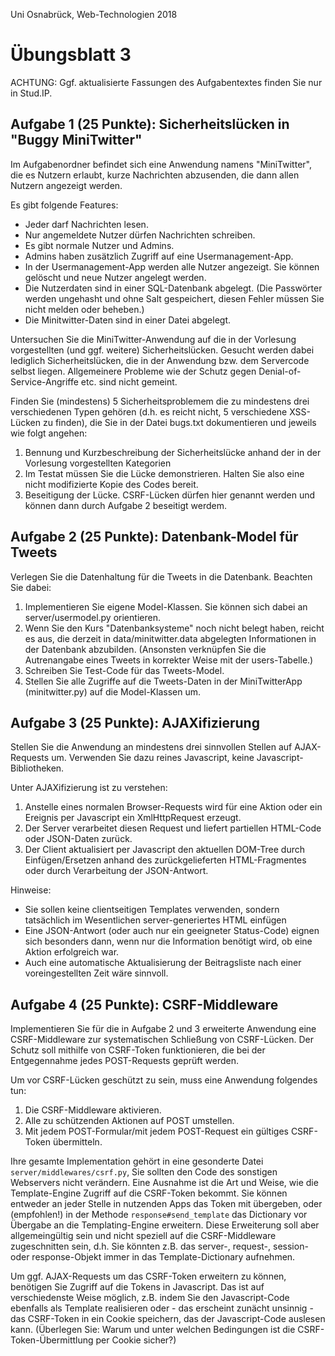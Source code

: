 Uni Osnabrück, Web-Technologien 2018

Übungsblatt 3
=============


ACHTUNG: Ggf. aktualisierte Fassungen des Aufgabentextes finden Sie nur in Stud.IP.
 


Aufgabe 1 (25 Punkte): Sicherheitslücken in "Buggy MiniTwitter"
---------------------------------------------------------------

Im Aufgabenordner befindet sich eine Anwendung namens "MiniTwitter", die es Nutzern erlaubt, kurze Nachrichten 
abzusenden, die dann allen Nutzern angezeigt werden. 

Es gibt folgende Features:
- Jeder darf Nachrichten lesen.
- Nur angemeldete Nutzer dürfen Nachrichten schreiben. 
- Es gibt normale Nutzer und Admins.
- Admins haben zusätzlich Zugriff auf eine Usermanagement-App.
- In der Usermanagement-App werden alle Nutzer angezeigt. Sie können gelöscht 
  und neue Nutzer angelegt werden.
- Die Nutzerdaten sind in einer SQL-Datenbank abgelegt. (Die Passwörter werden ungehasht 
  und ohne Salt gespeichert, diesen Fehler müssen Sie nicht melden oder beheben.)
- Die Minitwitter-Daten sind in einer Datei abgelegt.

Untersuchen Sie die MiniTwitter-Anwendung auf die in der Vorlesung vorgestellten (und ggf. weitere) Sicherheitslücken. 
Gesucht werden dabei lediglich Sicherheitslücken, die in der Anwendung bzw. dem Servercode selbst liegen. Allgemeinere 
Probleme wie der Schutz gegen Denial-of-Service-Angriffe etc. sind nicht gemeint. 

Finden Sie (mindestens) 5 Sicherheitsproblemem die zu mindestens drei verschiedenen Typen gehören (d.h. es reicht nicht,
5 verschiedene XSS-Lücken zu finden), die Sie in der Datei bugs.txt dokumentieren und jeweils wie folgt angehen:

1. Bennung und Kurzbeschreibung der Sicherheitslücke anhand der in der Vorlesung vorgestellten Kategorien
2. Im Testat müssen Sie die Lücke demonstrieren. Halten Sie also eine nicht modifizierte Kopie des Codes bereit.
3. Beseitigung der Lücke. CSRF-Lücken dürfen hier genannt werden und können dann durch Aufgabe 2 beseitigt werdem.


Aufgabe 2 (25 Punkte): Datenbank-Model für Tweets
-------------------------------------------------

Verlegen Sie die Datenhaltung für die Tweets in die Datenbank. Beachten Sie dabei:
1. Implementieren Sie eigene Model-Klassen. Sie können sich dabei an server/usermodel.py orientieren.
2. Wenn Sie den Kurs "Datenbanksysteme" noch nicht belegt haben, reicht es aus, die derzeit in data/minitwitter.data
   abgelegten Informationen in der Datenbank abzubilden. (Ansonsten verknüpfen Sie die Autrenangabe eines Tweets
   in korrekter Weise mit der users-Tabelle.)
3. Schreiben Sie Test-Code für das Tweets-Model.
4. Stellen Sie alle Zugriffe auf die Tweets-Daten in der MiniTwitterApp (minitwitter.py) auf die Model-Klassen um.


Aufgabe 3 (25 Punkte): AJAXifizierung
------------------------------------

Stellen Sie die Anwendung an mindestens drei sinnvollen Stellen auf AJAX-Requests um. Verwenden Sie dazu reines Javascript,
keine Javascript-Bibliotheken. 

Unter AJAXifizierung ist zu verstehen:
1. Anstelle eines normalen Browser-Requests wird für eine Aktion oder ein Ereignis per Javascript ein XmlHttpRequest erzeugt.
2. Der Server verarbeitet diesen Request und liefert partiellen HTML-Code oder JSON-Daten zurück.
3. Der Client aktualisiert per Javascript den aktuellen DOM-Tree durch Einfügen/Ersetzen anhand des zurückgelieferten 
   HTML-Fragmentes oder durch Verarbeitung der JSON-Antwort.
   
Hinweise:
- Sie sollen keine clientseitigen Templates verwenden, sondern tatsächlich im Wesentlichen server-generiertes HTML einfügen
- Eine JSON-Antwort (oder auch nur ein geeigneter Status-Code) eignen sich besonders dann, wenn nur die Information
  benötigt wird, ob eine Aktion erfolgreich war.
- Auch eine automatische Aktualisierung der Beitragsliste nach einer voreingestellten Zeit wäre sinnvoll.


Aufgabe 4 (25 Punkte): CSRF-Middleware
-------------------------------------

Implementieren Sie für die in Aufgabe 2 und 3 erweiterte Anwendung eine CSRF-Middleware zur systematischen Schließung 
von CSRF-Lücken. Der Schutz soll mithilfe von CSRF-Token funktionieren, die bei der Entgegennahme jedes POST-Requests 
geprüft werden. 
 
Um vor CSRF-Lücken geschützt zu sein, muss eine Anwendung folgendes tun:

1. Die CSRF-Middleware aktivieren.
2. Alle zu schützenden Aktionen auf POST umstellen.
3. Mit jedem POST-Formular/mit jedem POST-Request ein gültiges CSRF-Token übermitteln.

Ihre gesamte Implementation gehört in eine gesonderte Datei `server/middlewares/csrf.py`, Sie sollten den Code des
sonstigen Webservers nicht verändern. Eine Ausnahme ist die Art und Weise, wie die Template-Engine Zugriff auf die 
CSRF-Token bekommt. Sie können entweder an jeder Stelle in nutzenden Apps das Token mit übergeben, oder (empfohlen!)
in der Methode `response#send_template` das Dictionary vor Übergabe an die Templating-Engine erweitern. Diese 
Erweiterung soll aber allgemeingültig sein und nicht speziell auf die CSRF-Middleware zugeschnitten sein, d.h.
Sie könnten z.B. das server-, request-, session- oder response-Objekt immer in das Template-Dictionary aufnehmen. 

Um ggf. AJAX-Requests um das CSRF-Token erweitern zu können, benötigen Sie Zugriff auf die Tokens in Javascript. Das ist 
auf verschiedenste Weise möglich, z.B. indem Sie den Javascript-Code ebenfalls als Template realisieren oder - das 
erscheint zunächt unsinnig - das CSRF-Token in ein Cookie speichern, das der Javascript-Code auslesen kann. (Überlegen 
Sie: Warum und unter welchen Bedingungen ist die CSRF-Token-Übermittlung per Cookie sicher?)
